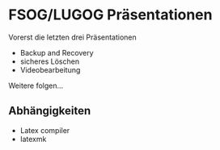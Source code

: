 FSOG/LUGOG Präsentationen
=========================

Vorerst die letzten drei Präsentationen

*  Backup and Recovery
*  sicheres Löschen
*  Videobearbeitung

Weitere folgen...

Abhängigkeiten
--------------
*  Latex compiler
*  latexmk


